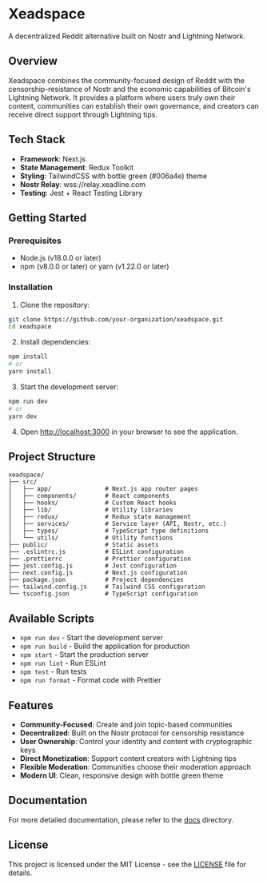# Xeadspace

A decentralized Reddit alternative built on Nostr and Lightning Network.

## Overview

Xeadspace combines the community-focused design of Reddit with the censorship-resistance of Nostr and the economic capabilities of Bitcoin's Lightning Network. It provides a platform where users truly own their content, communities can establish their own governance, and creators can receive direct support through Lightning tips.

## Tech Stack

- **Framework**: Next.js
- **State Management**: Redux Toolkit
- **Styling**: TailwindCSS with bottle green (#006a4e) theme
- **Nostr Relay**: wss://relay.xeadline.com
- **Testing**: Jest + React Testing Library

## Getting Started

### Prerequisites

- Node.js (v18.0.0 or later)
- npm (v8.0.0 or later) or yarn (v1.22.0 or later)

### Installation

1. Clone the repository:

```bash
git clone https://github.com/your-organization/xeadspace.git
cd xeadspace
```

2. Install dependencies:

```bash
npm install
# or
yarn install
```

3. Start the development server:

```bash
npm run dev
# or
yarn dev
```

4. Open [http://localhost:3000](http://localhost:3000) in your browser to see the application.

## Project Structure

```
xeadspace/
├── src/
│   ├── app/               # Next.js app router pages
│   ├── components/        # React components
│   ├── hooks/             # Custom React hooks
│   ├── lib/               # Utility libraries
│   ├── redux/             # Redux state management
│   ├── services/          # Service layer (API, Nostr, etc.)
│   ├── types/             # TypeScript type definitions
│   └── utils/             # Utility functions
├── public/                # Static assets
├── .eslintrc.js           # ESLint configuration
├── .prettierrc            # Prettier configuration
├── jest.config.js         # Jest configuration
├── next.config.js         # Next.js configuration
├── package.json           # Project dependencies
├── tailwind.config.js     # Tailwind CSS configuration
└── tsconfig.json          # TypeScript configuration
```

## Available Scripts

- `npm run dev` - Start the development server
- `npm run build` - Build the application for production
- `npm start` - Start the production server
- `npm run lint` - Run ESLint
- `npm test` - Run tests
- `npm run format` - Format code with Prettier

## Features

- **Community-Focused**: Create and join topic-based communities
- **Decentralized**: Built on the Nostr protocol for censorship resistance
- **User Ownership**: Control your identity and content with cryptographic keys
- **Direct Monetization**: Support content creators with Lightning tips
- **Flexible Moderation**: Communities choose their moderation approach
- **Modern UI**: Clean, responsive design with bottle green theme

## Documentation

For more detailed documentation, please refer to the [docs](../docs) directory.

## License

This project is licensed under the MIT License - see the [LICENSE](../LICENSE.md) file for details.
